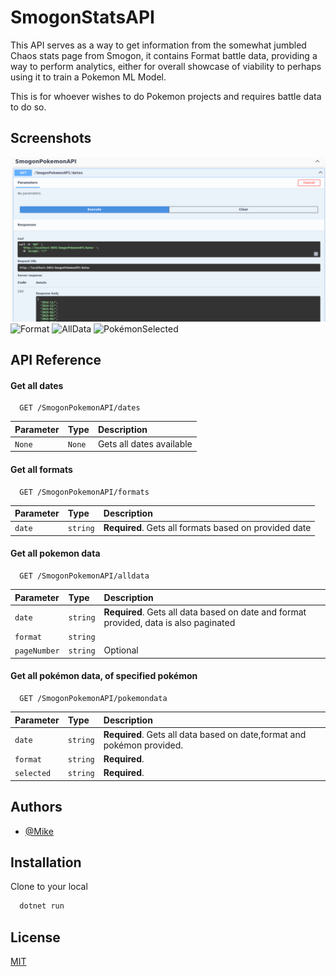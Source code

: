 
# SmogonStatsAPI

This API serves as a way to get information from the somewhat jumbled Chaos stats page from Smogon, it contains Format battle data, providing a way to perform analytics, either for overall showcase of viability to perhaps using it to train a Pokemon ML Model.

This is for whoever wishes to do Pokemon projects and requires battle data to do so.



## Screenshots

![Dates](PokemonChaosStatsApi/Screenshots/Dates.png)
![Format](https://via.placeholder.com/PokemonChaosStatsApi/Screenshots/Formats.png)
![AllData](https://via.placeholder.com/PokemonChaosStatsApi/Screenshots/AllData.png)
![PokémonSelected](https://via.placeholder.com/PokemonChaosStatsApi/Screenshots/PokemonSelected.png)


## API Reference

#### Get all dates

```http
  GET /SmogonPokemonAPI/dates
```

| Parameter | Type     | Description                |
| :-------- | :------- | :------------------------- |
| `None` | `None` | Gets all dates available |

#### Get all formats

```http
  GET /SmogonPokemonAPI/formats
```

| Parameter | Type     | Description                       |
| :-------- | :------- | :-------------------------------- |
| `date`      | `string` | **Required**. Gets all formats based on provided date |

#### Get all pokemon data

```http
  GET /SmogonPokemonAPI/alldata
```

| Parameter | Type     | Description                       |
| :-------- | :------- | :-------------------------------- |
| `date`      | `string` | **Required**. Gets all data based on date and format provided, data is also paginated |
| `format` | `string`                          |
| `pageNumber` | `string`|Optional                          |


#### Get all pokémon data, of specified pokémon

```http
  GET /SmogonPokemonAPI/pokemondata
```

| Parameter | Type     | Description                       |
| :-------- | :------- | :-------------------------------- |
| `date`      | `string` | **Required**. Gets all data based on date,format and pokémon provided. |
| `format` | `string`  |**Required**.|
| `selected` | `string`|**Required**.|




## Authors

- [@Mike](https://www.github.com/xMikeTR)


## Installation

Clone to your local

```bash
  dotnet run
```
    
## License

[MIT](https://choosealicense.com/licenses/mit/)

